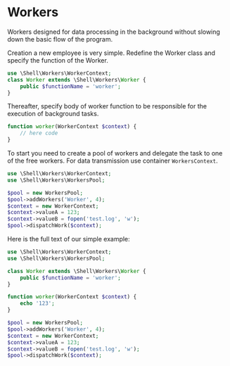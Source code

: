 # Workers

Workers designed for data processing in the background without slowing down the basic flow of the program.

Creation a new employee is very simple.
Redefine the Worker class and specify the function of the Worker.

```php
use \Shell\Workers\WorkerContext;
class Worker extends \Shell\Workers\Worker {
    public $functionName = 'worker';
}
```

Thereafter, specify body of worker function to be responsible for the execution of background tasks.

```php
function worker(WorkerContext $context) {
    // here code
}
```

To start you need to create a pool of workers and delegate the task to one of the free workers.
For data transmission use container `WorkersContext`.

```php
use \Shell\Workers\WorkerContext;
use \Shell\Workers\WorkersPool;

$pool = new WorkersPool;
$pool->addWorkers('Worker', 4);
$context = new WorkerContext;
$context->valueA = 123;
$context->valueB = fopen('test.log', 'w');
$pool->dispatchWork($context);
```

Here is the full text of our simple example:

```php
use \Shell\Workers\WorkerContext;
use \Shell\Workers\WorkersPool;

class Worker extends \Shell\Workers\Worker {
    public $functionName = 'worker';
}

function worker(WorkerContext $context) {
    echo '123';
}

$pool = new WorkersPool;
$pool->addWorkers('Worker', 4);
$context = new WorkerContext;
$context->valueA = 123;
$context->valueB = fopen('test.log', 'w');
$pool->dispatchWork($context);

```
